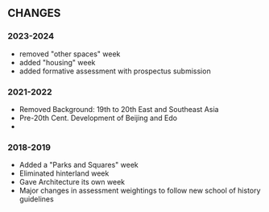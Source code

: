 ## CHANGES

### 2023-2024

- removed "other spaces" week
- added "housing" week
- added formative assessment with prospectus submission

### 2021-2022

- Removed Background: 19th to 20th East and Southeast Asia  
- Pre-20th Cent. Development of Beijing and Edo  
- 

### 2018-2019

* Added a "Parks and Squares" week
* Eliminated hinterland week
* Gave Architecture its own week
* Major changes in assessment weightings to follow new school of history guidelines
